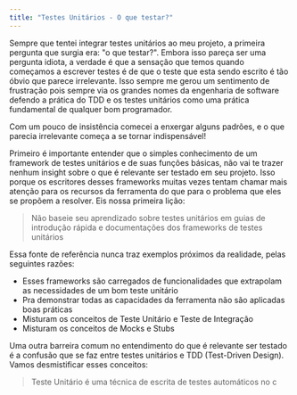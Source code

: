 ```yaml
---
title: "Testes Unitários - O que testar?"
---
```


Sempre que tentei integrar testes unitários ao meu projeto, a primeira pergunta que surgia era: "o que testar?". Embora isso pareça ser uma pergunta idiota, a verdade é que a sensação que temos quando começamos a escrever testes é de que o teste que esta sendo escrito é tão óbvio que parece irrelevante. Isso sempre me gerou um sentimento de frustração pois sempre via os grandes nomes da engenharia de software defendo a prática do TDD e os testes unitários como uma prática fundamental de qualquer bom programador.

Com um pouco de insistência comecei a enxergar alguns padrões, e o que parecia irrelevante começa a se tornar indispensável!

Primeiro é importante entender que o simples conhecimento de um framework de testes unitários e de suas funções básicas, não vai te trazer nenhum insight sobre o que é relevante ser testado em seu projeto. Isso porque os escritores desses frameworks muitas vezes tentam chamar mais atenção para os recursos da ferramenta do que para o problema que eles se propõem a resolver. Eis nossa primeira lição:

>Não baseie seu aprendizado sobre testes unitários em guias de introdução rápida e documentações dos frameworks de testes unitários

Essa fonte de referência nunca traz exemplos próximos da realidade, pelas seguintes razões:

* Esses frameworks são carregados de funcionalidades que extrapolam as necessidades de um bom teste unitário
* Pra demonstrar todas as capacidades da ferramenta não são aplicadas boas práticas
* Misturam os conceitos de Teste Unitário e Teste de Integração
* Misturam os conceitos de Mocks e Stubs

Uma outra barreira comum no entendimento do que é relevante ser testado é a confusão que se faz entre testes unitários e TDD (Test-Driven Design). Vamos desmistificar esses conceitos:

>Teste Unitário é uma técnica de escrita de testes automáticos no c